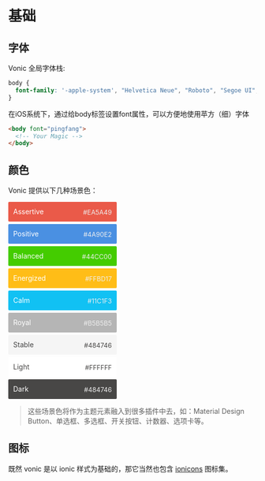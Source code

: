 # 基础

## 字体

Vonic 全局字体栈:

```css
body {
  font-family: '-apple-system', "Helvetica Neue", "Roboto", "Segoe UI", sans-serif;
}
```

在iOS系统下，通过给body标签设置font属性，可以方便地使用苹方（细）字体

```html
<body font="pingfang">
  <!-- Your Magic -->
</body>
```

## 颜色

Vonic 提供以下几种场景色：

<p>
  <div class="color" style="background: #ea5a49; color: #fff; width: 200px; line-height: 20px; border-radius: 2px; padding: 10px; margin: 5px 10px 5px 0">
    Assertive <span style="font-size: 13px; color: #EEE; float: right; margin-top: 1px;">#EA5A49</span>
  </div>

  <div class="color" style="background: #4a90e2; color: #fff; width: 200px; line-height: 20px; border-radius: 2px; padding: 10px; margin: 5px 10px 5px 0">
    Positive <span style="font-size: 13px; color: #EEE; float: right; margin-top: 1px;">#4A90E2</span>
  </div>

  <div class="color" style="background: #44cc00; color: #fff; width: 200px; line-height: 20px; border-radius: 2px; padding: 10px; margin: 5px 10px 5px 0">
    Balanced <span style="font-size: 13px; color: #EEE; float: right; margin-top: 1px;">#44CC00</span>
  </div>

  <div class="color" style="background: #ffbd17; color: #fff; width: 200px; line-height: 20px; border-radius: 2px; padding: 10px; margin: 5px 10px 5px 0">
    Energized <span style="font-size: 13px; color: #EEE; float: right; margin-top: 1px;">#FFBD17</span>
  </div>

  <div class="color" style="background: #11c1f3; color: #fff; width: 200px; line-height: 20px; border-radius: 2px; padding: 10px; margin: 5px 10px 5px 0">
    Calm <span style="font-size: 13px; color: #EEE; float: right; margin-top: 1px;">#11C1F3</span>
  </div>

  <div class="color" style="background: #b5b5b5; color: #fff; width: 200px; line-height: 20px; border-radius: 2px; padding: 10px; margin: 5px 10px 5px 0">
    Royal <span style="font-size: 13px; color: #EEE; float: right; margin-top: 1px;">#B5B5B5</span>
  </div>

  <div class="color" style="background: #F5F5F5; color: #444; width: 200px; line-height: 20px; border-radius: 2px; padding: 10px; margin: 5px 10px 5px 0">
    Stable <span style="font-size: 13px; color: #484746; float: right; margin-top: 1px;">#484746</span>
  </div>

  <div class="color" style="background: #FFF; color: #484746; width: 200px; line-height: 20px; border-radius: 2px; padding: 10px; margin: 5px 10px 5px 0">
    Light <span style="font-size: 13px; color: #484746; float: right; margin-top: 1px;">#FFFFFF</span>
  </div>

  <div class="color" style="background: #484746; color: #fff; width: 200px; line-height: 20px; border-radius: 2px; padding: 10px; margin: 5px 10px 5px 0">
    Dark <span style="font-size: 13px; color: #EEE; float: right; margin-top: 1px;">#484746</span>
  </div>
</p>

> 这些场景色将作为主题元素融入到很多插件中去，如：Material Design Button、单选框、多选框、开关按钮、计数器、选项卡等。

## 图标

既然 vonic 是以 ionic 样式为基础的，那它当然也包含 [ionicons](http://ionicons.com/) 图标集。
